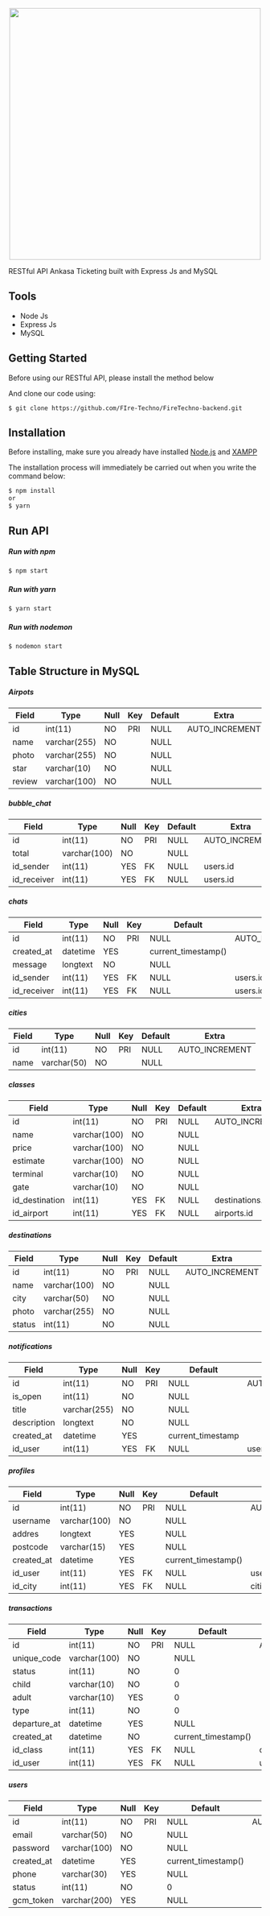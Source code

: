 <p align="center">
  <img src="https://user-images.githubusercontent.com/70737408/100704735-91fa8900-33d8-11eb-8a7e-927eca2c5c61.jpg" width="500" height="500">
</p>

RESTful API Ankasa Ticketing built with Express Js and MySQL

## Tools
  * Node Js
  * Express Js
  * MySQL
  
## Getting Started
Before using our RESTful API, please install the method below

And clone our code using:
```git
$ git clone https://github.com/FIre-Techno/FireTechno-backend.git
```

## Installation
Before installing, make sure you already have installed [Node.js](https://nodejs.org/en/) and [XAMPP](https://www.apachefriends.org/download.html)

The installation process will immediately be carried out when you write the command below:
```bash
$ npm install
or
$ yarn
```

## Run API

##### Run with npm
```bash
$ npm start
```

##### Run with yarn
```bash
$ yarn start
```

##### Run with nodemon
```bash
$ nodemon start
```

## Table Structure in MySQL

##### Airpots
|Field|Type|Null|Key|Default|Extra|
|---|---|---|---|---|---|
|id|int(11)|NO|PRI|NULL|AUTO_INCREMENT
|name|varchar(255)|NO||NULL|
|photo|varchar(255)|NO||NULL|
|star|varchar(10)|NO||NULL|
|review|varchar(100)|NO||NULL|

##### bubble_chat
|Field|Type|Null|Key|Default|Extra|
|  ---| ---| ---|---|    ---|  ---|
|id|int(11)|NO|PRI|NULL|AUTO_INCREMENT|
|total|varchar(100)|NO||NULL||NULL
|id_sender|int(11)|YES|FK|NULL|users.id|
|id_receiver|int(11)|YES|FK|NULL|users.id|

##### chats
|Field|Type|Null|Key|Default|Extra|
|  ---| ---| ---|---|    ---|  ---|
|id|int(11)|NO|PRI|NULL|AUTO_INCREMENT|
|created_at|datetime|YES||current_timestamp()||
|message|longtext|NO||NULL||
|id_sender|int(11)|YES|FK|NULL|users.id|
|id_receiver|int(11)|YES|FK|NULL|users.id|

##### cities
|Field|Type|Null|Key|Default|Extra|
|  ---| ---| ---|---|    ---|  ---|
|id|int(11)|NO|PRI|NULL|AUTO_INCREMENT|
|name|varchar(50)|NO||NULL||

##### classes
|Field|Type|Null|Key|Default|Extra|
|  ---| ---| ---|---|    ---|  ---|
|id|int(11)|NO|PRI|NULL|AUTO_INCREMENT|
|name|varchar(100)|NO||NULL||
|price|varchar(100)|NO||NULL||
|estimate|varchar(100)|NO||NULL||
|terminal|varchar(10)|NO||NULL||
|gate|varchar(10)|NO||NULL||
|id_destination|int(11)|YES|FK|NULL|destinations.id|
|id_airport|int(11)|YES|FK|NULL|airports.id|

##### destinations
|Field|Type|Null|Key|Default|Extra|
|  ---| ---| ---|---|    ---|  ---|
|id|int(11)|NO|PRI|NULL|AUTO_INCREMENT|
|name|varchar(100)|NO||NULL||
|city|varchar(50)|NO||NULL||
|photo|varchar(255)|NO||NULL||
|status|int(11)|NO||NULL||

##### notifications
|Field|Type|Null|Key|Default|Extra|
|  ---| ---| ---|---|    ---|  ---|
|id|int(11)|NO|PRI|NULL|AUTO_INCREMENT|
|is_open|int(11)|NO||NULL||
|title|varchar(255)|NO||NULL|
|description|longtext|NO||NULL|
|created_at|datetime|YES||current_timestamp||
|id_user|int(11)|YES|FK|NULL|users.id|

##### profiles
|Field|Type|Null|Key|Default|Extra|
|  ---| ---| ---|---|    ---|  ---|
|id|int(11)|NO|PRI|NULL|AUTO_INCREMENT|
|username|varchar(100)|NO||NULL||
|addres|longtext|YES||NULL||
|postcode|varchar(15)|YES||NULL||
|created_at|datetime|YES||current_timestamp()||
|id_user|int(11)|YES|FK|NULL|users.id|
|id_city|int(11)|YES|FK|NULL|cities.id|

##### transactions
|Field|Type|Null|Key|Default|Extra|
|  ---| ---| ---|---|    ---|  ---|
|id|int(11)|NO|PRI|NULL|AUTO_INCREMENT|
|unique_code|varchar(100)|NO||NULL||
|status|int(11)|NO||0||
|child|varchar(10)|NO||0||
|adult|varchar(10)|YES||0||
|type|int(11)|NO||0||
|departure_at|datetime|YES||NULL||
|created_at|datetime|NO||current_timestamp()||
|id_class|int(11)|YES|FK|NULL|classes.id|
|id_user|int(11)|YES|FK|NULL|users.id|

##### users
|Field|Type|Null|Key|Default|Extra|
|  ---| ---| ---|---|    ---|  ---|
|id|int(11)|NO|PRI|NULL|AUTO_INCREMENT|
|email|varchar(50)|NO||NULL||
|password|varchar(100)|NO||NULL||
|created_at|datetime|YES||current_timestamp()||
|phone|varchar(30)|YES||NULL||
|status|int(11)|NO||0||
|gcm_token|varchar(200)|YES||NULL||
